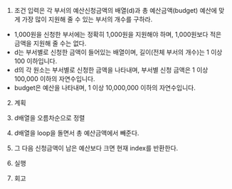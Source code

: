 
1. 조건
입력은 각 부서의 예산신청금액의 배열(d)과 총 예산금액(budget)
예산에 맞게 가장 많이 지원해 줄 수 있는 부서의 개수를 구하라.

* 1,000원을 신청한 부서에는 정확히 1,000원을 지원해야 하며, 1,000원보다 적은 금액을 지원해 줄 수는 없다.
* d는 부서별로 신청한 금액이 들어있는 배열이며, 길이(전체 부서의 개수)는 1 이상 100 이하입니다.
* d의 각 원소는 부서별로 신청한 금액을 나타내며, 부서별 신청 금액은 1 이상 100,000 이하의 자연수입니다.
* budget은 예산을 나타내며, 1 이상 10,000,000 이하의 자연수입니다.

2. 계획
1. d배열을 오름차순으로 정렬
2. d배열을 loop을 돌면서 총 예산금액에서 빼준다.
3. 그 다음 신청금액이 남은 예산보다 크면 현재 index를 반환한다.

3. 실행

4. 회고
